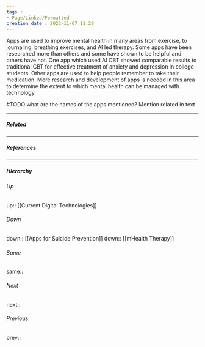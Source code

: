 ```yaml
---
tags :
- Page/Linked/Formatted
creation date : 2022-11-07 11:29 
---
```


Apps are used to improve mental health in many areas from exercise, to journaling, breathing exercises, and AI led therapy. Some apps have been researched more than others and some have shown to be helpful and others have not. One app which used AI CBT showed comparable results to traditional CBT for effective treatment of anxiety and depression in college students. Other apps are used to help people remember to take their medication. More research and development of apps is needed in this area to determine the extent to which mental health can be managed with technology.

#TODO what are the names of the apps mentioned?
Mention related in text

---
##### Related


---
##### References


---
##### Hierarchy
###### Up
up:: [[Current Digital Technologies]]
###### Down
down:: [[Apps for Suicide Prevention]]
down:: [[mHealth Therapy]]
###### Same
same:: 
###### Next
next:: 
###### Previous
prev:: 